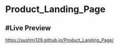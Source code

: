 # Product_Landing_Page


#Live Preview
---------------------------------------------
https://sushmi129.github.io/Product_Landing_Page/
